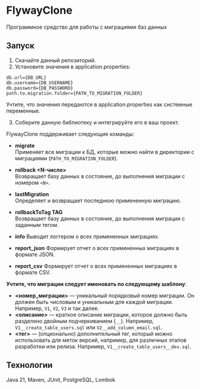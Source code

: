 # FlywayClone
Программное средство для работы с миграциями баз данных

## Запуск
1. Скачайте данный репозиторий.
2. Установите значения в application.properties:
```
db.url={DB_URL}
db.username={DB_USERNAME}
db.password={DB_PASSWORD}
path.to.migration.folder={PATH_TO_MIGRATION_FOLDER}
```
Учтите, что значения передаются в application.properties как системные переменные.

3. Соберите данную библиотеку и интегрируйте его в ваш проект.

FlywayClone поддерживает следующие команды:

- **migrate**  
  Применяет все миграции к БД, которые можно найти в директории с миграциями (`PATH_TO_MIGRATION_FOLDER`).

- **rollback <N-число>**  
  Возвращает базу данных в состояние, до выполнения миграции с номером `<N>`.

- **lastMigration**  
  Определяет и возвращает последнюю примененную миграцию.

- **rollbackToTag TAG**  
  Возвращает базу данных в состояние, до выполнения миграции с заданным тегом.

- **info**
  Выводит логгером о всех примененных миграциях.

- **report_json**
  Формирует отчет о всех примененных миграциях в формате JSON.

- **report_csv**
  Формирует отчет о всех примененных миграциях в формате CSV. 

**Учтите, что миграции следует именовать по следующему шаблону**:
- **<номер_миграции>** — уникальный порядковый номер миграции. Он должен быть числовым и уникальным для каждой миграции. Например, `V1`, `V2`, `V3` и так далее.
- **<описание>** — краткое описание миграции, которое должно быть разделено двойным подчеркиванием (`__`). Например, `V1__create_table_users.sql` или `V2__add_column_email.sql`.
- **<тег>** — (опционально) дополнительный тег, который можно использовать для меток версий, например, для различных этапов разработки или релиза. Например, `V1__create_table_users__dev.sql`.


## Технологии
Java 21, Maven, JUnit, PostgreSQL, Lombok
